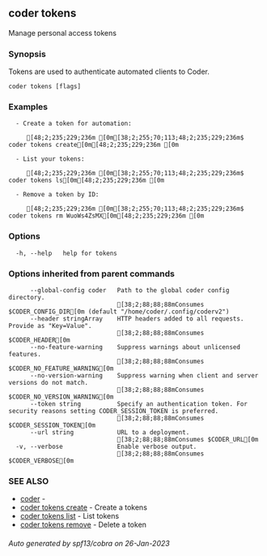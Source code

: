 ## coder tokens

Manage personal access tokens

### Synopsis

Tokens are used to authenticate automated clients to Coder.

```
coder tokens [flags]
```

### Examples

```
  - Create a token for automation:                                              

     [48;2;235;229;236m [0m[38;2;255;70;113;48;2;235;229;236m$ coder tokens create[0m[48;2;235;229;236m [0m

  - List your tokens:                                                           

     [48;2;235;229;236m [0m[38;2;255;70;113;48;2;235;229;236m$ coder tokens ls[0m[48;2;235;229;236m [0m

  - Remove a token by ID:                                                       

     [48;2;235;229;236m [0m[38;2;255;70;113;48;2;235;229;236m$ coder tokens rm WuoWs4ZsMX[0m[48;2;235;229;236m [0m
```

### Options

```
  -h, --help   help for tokens
```

### Options inherited from parent commands

```
      --global-config coder   Path to the global coder config directory.
                              [38;2;88;88;88mConsumes $CODER_CONFIG_DIR[0m (default "/home/coder/.config/coderv2")
      --header stringArray    HTTP headers added to all requests. Provide as "Key=Value".
                              [38;2;88;88;88mConsumes $CODER_HEADER[0m
      --no-feature-warning    Suppress warnings about unlicensed features.
                              [38;2;88;88;88mConsumes $CODER_NO_FEATURE_WARNING[0m
      --no-version-warning    Suppress warning when client and server versions do not match.
                              [38;2;88;88;88mConsumes $CODER_NO_VERSION_WARNING[0m
      --token string          Specify an authentication token. For security reasons setting CODER_SESSION_TOKEN is preferred.
                              [38;2;88;88;88mConsumes $CODER_SESSION_TOKEN[0m
      --url string            URL to a deployment.
                              [38;2;88;88;88mConsumes $CODER_URL[0m
  -v, --verbose               Enable verbose output.
                              [38;2;88;88;88mConsumes $CODER_VERBOSE[0m
```

### SEE ALSO

* [coder](coder.md)	 - 
* [coder tokens create](coder_tokens_create.md)	 - Create a tokens
* [coder tokens list](coder_tokens_list.md)	 - List tokens
* [coder tokens remove](coder_tokens_remove.md)	 - Delete a token

###### Auto generated by spf13/cobra on 26-Jan-2023
